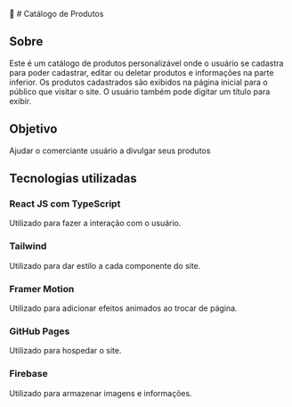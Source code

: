 🛒 # Catálogo de Produtos

## Sobre
Este é um catálogo de produtos personalizável onde o usuário se cadastra para poder cadastrar, editar ou deletar produtos e informações na parte inferior. Os produtos cadastrados são exibidos na página inicial para o público que visitar o site. O usuário também pode digitar um título para exibir.

## Objetivo
Ajudar o comerciante usuário a divulgar seus produtos 

## Tecnologias utilizadas

### React JS com TypeScript
Utilizado para fazer a interação com o usuário.

### Tailwind
Utilizado para dar estilo a cada componente do site.

### Framer Motion
Utilizado para adicionar efeitos animados ao trocar de página.

### GitHub Pages
Utilizado para hospedar o site.

### Firebase
Utilizado para armazenar imagens e informações.




